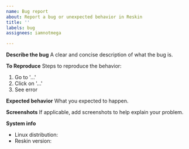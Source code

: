 ```yaml
---
name: Bug report
about: Report a bug or unexpected behavior in Reskin
title: ''
labels: bug
assignees: iamnotmega

---
```


**Describe the bug**
A clear and concise description of what the bug is.

**To Reproduce**
Steps to reproduce the behavior:
1. Go to '...'
2. Click on '...'
3. See error

**Expected behavior**
What you expected to happen.

**Screenshots**
If applicable, add screenshots to help explain your problem.

**System info**
- Linux distribution: 
- Reskin version:
